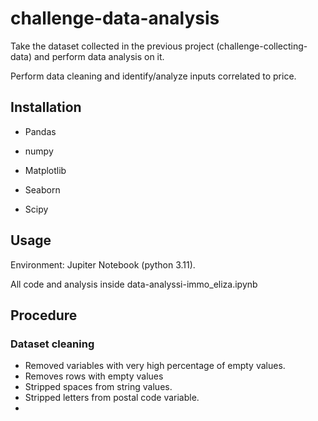 # challenge-data-analysis
Take the dataset collected in the previous project (challenge-collecting-data) and perform data analysis on it.

Perform data cleaning and identify/analyze inputs correlated to price. 


## Installation
- Pandas

- numpy

- Matplotlib

- Seaborn

- Scipy

## Usage
Environment: Jupiter Notebook (python 3.11).

All code and analysis inside data-analyssi-immo_eliza.ipynb

## Procedure

### Dataset cleaning
- Removed variables with very high percentage of empty values.
- Removes rows with empty values
- Stripped spaces from string values.
- Stripped letters from postal code variable.
-  



